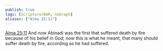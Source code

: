```yaml
---
publish: true
tags: [Scripture/BoM, noGraph]
aliases: ["Alma 25:11"]
---
```

[Alma 25:11](https://churchofjesuschrist.org/study/scriptures/bofm/alma/25?lang=eng&id=p11#p11) And now Abinadi was the first that suffered death by fire because of his belief in God; now this is what he meant, that many should suffer death by fire, according as he had suffered.
